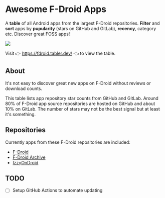 # Awesome F-Droid Apps

A **table** of all Android apps from the largest F-Droid repositories. **Filter** and **sort** apps by **pupularity** (stars on GitHub and GitLab), **recency**, category etc. Discover great FOSS apps!

[<img src="https://github.com/user-attachments/assets/02dd4059-6551-483f-a7bd-20d7fe3eb0e4">](https://fdroid.tabler.dev/)

Visit 👉 https://fdroid.tabler.dev/ 👈 to view the table.

## About

It's not easy to discover great new apps on F-Droid without reviews or download counts.

This table lists app repository star counts from GitHub and GitLab. Around 80% of F-Droid app source repositories are hosted on GitHub and about 10% on GitLab. The number of stars may not be the best signal but at least it's something.

## Repositories

Currently apps from these F-Droid repositories are included:

* [F-Droid](https://f-droid.org/repo)
* [F-Droid Archive](https://f-droid.org/archive)
* [IzzyOnDroid](https://apt.izzysoft.de/fdroid/repo)

## TODO

- [ ] Setup GitHub Actions to automate updating
